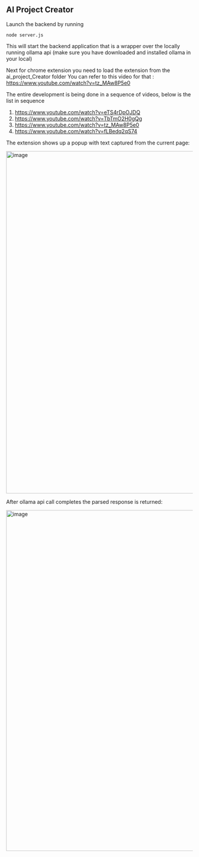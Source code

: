 ## AI Project Creator

Launch the backend by running 

```
node server.js
```

This will start the backend application that is a wrapper over the locally running ollama api (make sure you have downloaded and installed ollama in your local)

Next for chrome extension you need to load the extension from the ai_project_Creator folder 
You can refer to this video for that : https://www.youtube.com/watch?v=tz_MAw8P5e0

The entire development is being done in a sequence of videos, below is the list in sequence
1. https://www.youtube.com/watch?v=eTS4rDpOJDQ
2. https://www.youtube.com/watch?v=TbTmO2H0gQg
3. https://www.youtube.com/watch?v=tz_MAw8P5e0
4. https://www.youtube.com/watch?v=fLBedq2qS74

The extension shows up a popup with text captured from the current page:

<img width="1396" height="921" alt="image" src="https://github.com/user-attachments/assets/432ebe5f-659d-4da4-958d-a9eb79199c16" />

After ollama api call completes the parsed response is returned:

<img width="1484" height="917" alt="image" src="https://github.com/user-attachments/assets/84cd70af-2d35-415e-acf1-624d39389265" />

